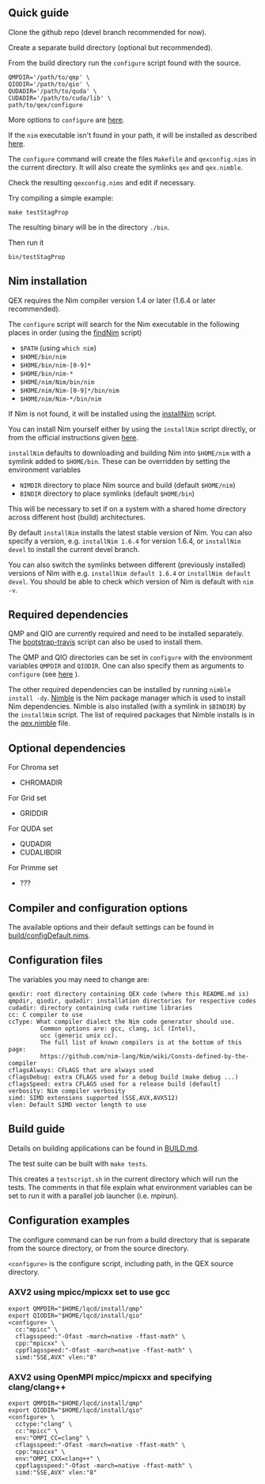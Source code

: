 ## Quick guide

Clone the github repo (devel branch recommended for now).

Create a separate build directory (optional but recommended).

From the build directory run the `configure` script found with the source.

```
QMPDIR='/path/to/qmp' \
QIODIR='/path/to/qio' \
QUDADIR='/path/to/quda' \
CUDADIR='/path/to/cuda/lib' \
path/to/qex/configure
```

More options to `configure` are
[here](INSTALL.md#compiler-and-configuration-options).

If the `nim` executable isn't found in your path, it will be installed
as described [here](INSTALL.md#nim-installation).

The `configure` command will create the files `Makefile` and `qexconfig.nims`
in the current directory.
It will also create the symlinks `qex` and `qex.nimble`.

Check the resulting `qexconfig.nims` and edit if necessary.

Try compiling a simple example:
```
make testStagProp
```
The resulting binary will be in the directory `./bin`.

Then run it
```
bin/testStagProp
```


## Nim installation

QEX requires the Nim compiler version 1.4 or later
(1.6.4 or later recommended).

The `configure` script will search for the Nim executable in the following
places in order (using the [findNim](build/findNim) script)
- `$PATH` (using `which nim`)
- `$HOME/bin/nim`
- `$HOME/bin/nim-[0-9]*`
- `$HOME/bin/nim-*`
- `$HOME/nim/Nim/bin/nim`
- `$HOME/nim/Nim-[0-9]*/bin/nim`
- `$HOME/nim/Nim-*/bin/nim`

If Nim is not found, it will be installed using the
[installNim](build/installNim) script.

You can install Nim yourself either by using the `installNim` script directly,
or from the official instructions given
[here](http://nim-lang.org/download.html).

`installNim` defaults to downloading and building Nim into `$HOME/nim`
with a symlink added to `$HOME/bin`.
These can be overridden by setting the environment variables
- `NIMDIR` directory to place Nim source and build (default `$HOME/nim`)
- `BINDIR` directory to place symlinks (default `$HOME/bin`)

This will be necessary to set if on a system with a shared home directory
across different host (build) architectures.

By default `installNim` installs the latest stable version of Nim.
You can also specify a version, e.g. `installNim 1.6.4` for version 1.6.4, or
`installNim devel` to install the current devel branch.

You can also switch the symlinks between different (previously installed)
versions of Nim with e.g. `installNim default 1.6.4` or `installNim default devel`.
You should be able to check which version of Nim is default with `nim -v`.


## Required dependencies

QMP and QIO are currently required and need to be installed separately.
The [bootstrap-travis](bootstrap-travis) script can also be used to install them.

The QMP and QIO directories can be set in `configure` with the environment variables
`QMPDIR` and `QIODIR`.
One can also specify them as arguments to `configure`
(see [here](INSTALL.md#compiler-and-configuration-options) ).

The other required dependencies can be installed by running
`nimble install -dy`.
[Nimble](https://github.com/nim-lang/nimble) is the Nim package manager
which is used to install Nim dependencies.
Nimble is also installed (with a symlink in `$BINDIR`) by the `installNim` script.
The list of required packages that Nimble installs
is in the [qex.nimble](qex.nimble) file.


## Optional dependencies

For Chroma set
- CHROMADIR

For Grid set
- GRIDDIR

For QUDA set
- QUDADIR
- CUDALIBDIR

For Primme set
- ???

## Compiler and configuration options

The available options and their default settings can be found in
[build/configDefault.nims](build/configDefault.nims).


## Configuration files

The variables you may need to change are:

```
qexdir: root directory containing QEX code (where this README.md is)
qmpdir, qiodir, qudadir: installation directories for respective codes
cudadir: directory containing cuda runtime libraries
cc: C compiler to use
ccType: What compiler dialect the Nim code generator should use.
         Common options are: gcc, clang, icl (Intel),
         ucc (generic unix cc).
         The full list of known compilers is at the bottom of this page:
         https://github.com/nim-lang/Nim/wiki/Consts-defined-by-the-compiler
cflagsAlways: CFLAGS that are always used
cflagsDebug: extra CFLAGS used for a debug build (make debug ...)
cflagsSpeed: extra CFLAGS used for a release build (default)
verbosity: Nim compiler verbosity
simd: SIMD extensions supported (SSE,AVX,AVX512)
vlen: Default SIMD vector length to use
```

## Build guide

Details on building applications can be found in [BUILD.md](BUILD.md).

The test suite can be built with `make tests`.

This creates a `testscript.sh` in the current directory which will
run the tests.
The comments in that file explain what environment variables can be set
to run it with a parallel job launcher (i.e. mpirun).


## Configuration examples

The configure command can be run from a build directory that is separate
from the source directory, or from the source directory.

``<configure>`` is the configure script, including path, in the QEX source directory.

### AXV2 using mpicc/mpicxx set to use gcc

```
export QMPDIR="$HOME/lqcd/install/qmp"
export QIODIR="$HOME/lqcd/install/qio"
<configure> \
  cc:"mpicc" \
  cflagsspeed:"-Ofast -march=native -ffast-math" \
  cpp:"mpicxx" \
  cppflagsspeed:"-Ofast -march=native -ffast-math" \
  simd:"SSE,AVX" vlen:"8"
```

### AXV2 using OpenMPI mpicc/mpicxx and specifying clang/clang++

```
export QMPDIR="$HOME/lqcd/install/qmp"
export QIODIR="$HOME/lqcd/install/qio"
<configure> \
  cctype:"clang" \
  cc:"mpicc" \
  env:"OMPI_CC=clang" \
  cflagsspeed:"-Ofast -march=native -ffast-math" \
  cpp:"mpicxx" \
  env:"OMPI_CXX=clang++" \
  cppflagsspeed:"-Ofast -march=native -ffast-math" \
  simd:"SSE,AVX" vlen:"8"
```

